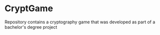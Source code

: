 # CryptGame
Repository contains a cryptography game that was developed as part of a bachelor's degree project
